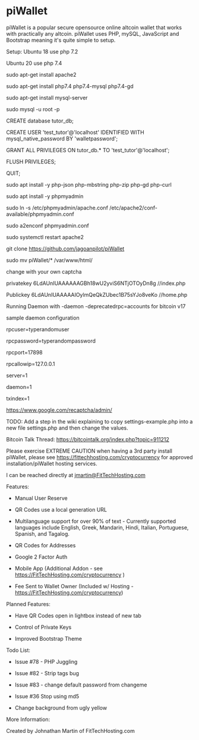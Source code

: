 piWallet
========

piWallet is a popular secure opensource online altcoin wallet that works with practically any altcoin. piWallet uses PHP, mySQL, JavaScript and Bootstrap meaning it's quite simple to setup. 

Setup: 
Ubuntu 18 use php 7.2

Ubuntu 20 use php 7.4

sudo apt-get install apache2

sudo apt-get install php7.4 php7.4-mysql php7.4-gd

sudo apt-get install mysql-server 

sudo mysql -u root -p

CREATE database tutor_db;

CREATE USER 'test_tutor'@'localhost' IDENTIFIED WITH mysql_native_password BY 'walletpassword';

GRANT ALL PRIVILEGES ON tutor_db.* TO 'test_tutor'@'localhost';

FLUSH PRIVILEGES;

QUIT;

sudo apt install -y php-json php-mbstring php-zip php-gd php-curl

sudo apt install -y phpmyadmin

sudo ln -s /etc/phpmyadmin/apache.conf /etc/apache2/conf-available/phpmyadmin.conf

sudo a2enconf phpmyadmin.conf

sudo systemctl restart apache2

git clone https://github.com/jagoanpilot/piWallet

sudo mv piWallet/* /var/www/html/

change with your own captcha

privatekey  6LdAUnIUAAAAAAGBh18wU2yviS6NTjOTOyDn8g //index.php

Publickey 6LdAUnIUAAAAAIOylmQeQkZUbec1B75sYJo8veKo //home.php

Running Daemon with -daemon -deprecatedrpc=accounts for bitcoin v17

sample daemon configuration

rpcuser=typerandomuser

rpcpassword=typerandompassword

rpcport=17898

rpcallowip=127.0.0.1

server=1

daemon=1

txindex=1

https://www.google.com/recaptcha/admin/

TODO: Add a step in the wiki explaining to copy settings-example.php into a new file settings.php and then change the values.

Bitcoin Talk Thread: https://bitcointalk.org/index.php?topic=911212

Please exercise EXTREME CAUTION when having a 3rd party install piWallet, please see https://fittechhosting.com/cryptocurrency for approved installation/piWallet hosting services. 

I can be reached directly at jmartin@FitTechHosting.com

Features:

- Manual User Reserve

- QR Codes use a local generation URL 

- Multilanguage support for over 90% of text - Currently supported languages include English, Greek, Mandarin, Hindi, Italian, Portuguese, Spanish, and Tagalog.

- QR Codes for Addresses

- Google 2 Factor Auth

- Mobile App (Additional Addon - see https://FitTechHosting.com/cryptocurrency )

- Fee Sent to Wallet Owner (Included w/ Hosting - https://FitTechHosting.com/cryptocurrency)

Planned Features:

- Have QR Codes open in lightbox instead of new tab

- Control of Private Keys

- Improved Bootstrap Theme 

Todo List:

- Issue #78 - PHP Juggling 

- Issue #82 - Strip tags bug

- Issue #83 - change default password from changeme

- Issue #36  Stop using md5

- Change background from ugly yellow

 
More Information:

Created by Johnathan Martin of FitTechHosting.com
